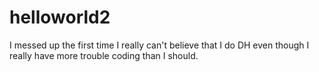 # helloworld2
I messed up the first time
I really can't believe that I do DH even though I really have more trouble coding than I should.

